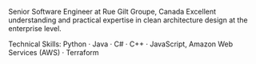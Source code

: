  Senior Software Engineer at Rue Gilt Groupe, Canada 
 Excellent understanding and practical expertise in clean architecture design at the enterprise level.

Technical Skills: Python · Java · C# · C++ · JavaScript, Amazon Web Services (AWS) · Terraform

